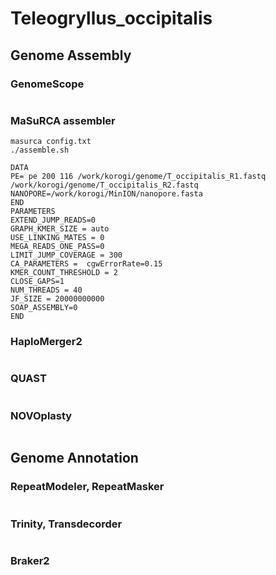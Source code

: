 # Teleogryllus_occipitalis

## Genome Assembly


### GenomeScope
```

```

### MaSuRCA assembler
```
masurca config.txt
./assemble.sh
```

```
DATA
PE= pe 200 116 /work/korogi/genome/T_occipitalis_R1.fastq /work/korogi/genome/T_occipitalis_R2.fastq
NANOPORE=/work/korogi/MinION/nanopore.fasta
END
PARAMETERS
EXTEND_JUMP_READS=0
GRAPH_KMER_SIZE = auto
USE_LINKING_MATES = 0
MEGA_READS_ONE_PASS=0
LIMIT_JUMP_COVERAGE = 300
CA_PARAMETERS =  cgwErrorRate=0.15
KMER_COUNT_THRESHOLD = 2
CLOSE_GAPS=1
NUM_THREADS = 40
JF_SIZE = 20000000000
SOAP_ASSEMBLY=0
END
```
### HaploMerger2
```

```

### QUAST
```

```
### NOVOplasty
```

```
## Genome Annotation

### RepeatModeler, RepeatMasker
```

```
### Trinity, Transdecorder
```

```

### Braker2
```

```
